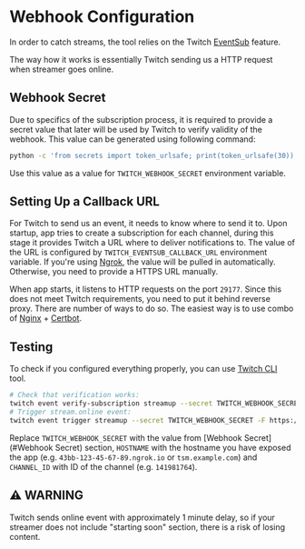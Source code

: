 # Webhook Configuration

In order to catch streams, the tool relies on the Twitch [EventSub](https://dev.twitch.tv/docs/eventsub) feature.

The way how it works is essentially Twitch sending us a HTTP request when streamer goes online.

## Webhook Secret

Due to specifics of the subscription process, it is required to provide a secret value that later will be used by Twitch to verify validity of the webhook. This value can be generated using following command:

```sh
python -c 'from secrets import token_urlsafe; print(token_urlsafe(30))'
```

Use this value as a value for `TWITCH_WEBHOOK_SECRET` environment variable.

## Setting Up a Callback URL

For Twitch to send us an event, it needs to know where to send it to. Upon startup, app tries to create a subscription for each channel, during this stage it provides Twitch a URL where to deliver notifications to. The value of the URL is configured by `TWITCH_EVENTSUB_CALLBACK_URL` environment variable. If you're using [Ngrok](ngrok.md), the value will be pulled in automatically. Otherwise, you need to provide a HTTPS URL manually.

When app starts, it listens to HTTP requests on the port `29177`. Since this does not meet Twitch requirements, you need to put it behind reverse proxy. There are number of ways to do so. The easiest way is to use combo of [Nginx](https://nginx.org/en/docs/http/configuring_https_servers.html) + [Certbot](https://certbot.eff.org/instructions).

## Testing

To check if you configured everything properly, you can use [Twitch CLI](https://dev.twitch.tv/docs/cli) tool.

```sh
# Check that verification works:
twitch event verify-subscription streamup --secret TWITCH_WEBHOOK_SECRET -F https://HOSTNAME
# Trigger stream.online event:
twitch event trigger streamup --secret TWITCH_WEBHOOK_SECRET -F https://HOSTNAME -t CHANNEL_ID
```

Replace `TWITCH_WEBHOOK_SECRET` with the value from [Webhook Secret](#Webhook Secret) section, `HOSTNAME` with the hostname you have exposed the app (e.g. `43bb-123-45-67-89.ngrok.io` or `tsm.example.com`) and `CHANNEL_ID` with ID of the channel (e.g. `141981764`).

## ⚠️ WARNING

Twitch sends online event with approximately 1 minute delay, so if your streamer does not include "starting soon" section, there is a risk of losing content.
